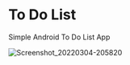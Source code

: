 # To Do List
Simple Android To Do List App


![Screenshot_20220304-205820](https://user-images.githubusercontent.com/63160825/156792449-bd9a9530-9bbf-4def-b541-c56f0a25acf4.jpg)
